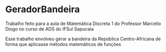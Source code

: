 # GeradorBandeira
Trabalho feito para a aula de Matemática Discreta 1 do Professor Marcelio Diogo no curso de ADS do IFSul Sapucaia


Esse trabalho envolveu gerar a bandeira da República Centro-Africana de forma que aplicasse métodos matemáticos de funções
